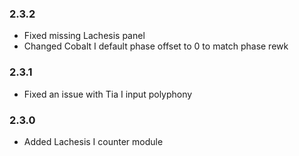 
### 2.3.2

* Fixed missing Lachesis panel
* Changed Cobalt I default phase offset to 0 to match phase rewk

### 2.3.1

* Fixed an issue with Tia I input polyphony

### 2.3.0 

* Added Lachesis I counter module
